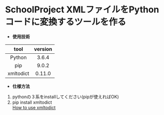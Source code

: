 # SchoolProject XMLファイルをPythonコードに変換するツールを作る  

* **使用技術**  

|    tool      |   version    |
|:------------:|:------------:|
|    Python    |    3.6.4     |
|    pip       |    9.0.2     |
|  xmltodict   |    0.11.0     |

* **仕様方法**  
 1. pythonの３系をinstallしてください(pipが使えればOK)　
 2. pip install xmltodict  
[How to use xmltodict](https://github.com/martinblech/xmltodict)  
